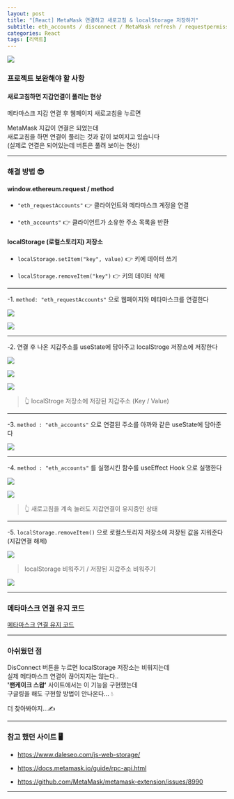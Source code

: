 ```yaml
---
layout: post
title: "[React] MetaMask 연결하고 새로고침 & localStorage 저장하기"
subtitle: eth_accounts / disconnect / MetaMask refresh / requestpermissions / web3js / 로컬스토리지
categories: React
tags: [리액트]
---
```


![](https://velog.velcdn.com/images/-__-/post/7f2e042b-d2e9-4b62-b858-82cca7036256/image.gif)

### 프로젝트 보완해야 할 사항

#### 새로고침하면 지갑연결이 풀리는 현상

메타마스크 지갑 연결 후 웹페이지 새로고침을 누르면

MetaMask 지갑이 연결은 되었는데<br>
새로고침을 하면 연결이 풀리는 것과 같이 보여지고 있습니다<br>
(실제로 연결은 되어있는데 버튼은 풀려 보이는 현상)

---

### 해결 방법 😎

#### window.ethereum.request / method

- `"eth_requestAccounts"` 👉 클라이언트와 메타마스크 계정을 연결

- `"eth_accounts"` 👉 클라이언트가 소유한 주소 목록을 반환

#### localStorage (로컬스토리지) 저장소

- `localStorage.setItem("key", value)` 👉 키에 데이터 쓰기

- `localStorage.removeItem("key")` 👉 키의 데이터 삭제

---

-1. `method: "eth_requestAccounts"` 으로 웹페이지와 메타마스크를 연결한다

![](https://velog.velcdn.com/images/-__-/post/874043d9-f957-4988-b5b9-bc1d1ad3e7df/image.png)

![](https://velog.velcdn.com/images/-__-/post/c35388d3-be4c-4750-995b-3affe2ab2e98/image.gif)

---

-2. 연결 후 나온 지갑주소를 useState에 담아주고 localStroge 저장소에 저장한다

![](https://velog.velcdn.com/images/-__-/post/9772b4c9-505f-4f61-b355-564d5e4a32e8/image.png)

![](https://velog.velcdn.com/images/-__-/post/d572a546-89c8-422f-af32-52820eda6732/image.gif)

![](https://velog.velcdn.com/images/-__-/post/db780115-df85-4b6e-a9f4-8b2584e0b4e0/image.png)

> 👆 localStroge 저장소에 저장된 지갑주소 (Key / Value)

---

-3. `method : "eth_accounts"` 으로 연결된 주소를 아까와 같은 useState에 담아준다

![](https://velog.velcdn.com/images/-__-/post/300639fb-0782-4ba4-8c13-8459e9ca4cf3/image.png)

---

-4. `method : "eth_accounts"` 를 실행시킨 함수를 useEffect Hook 으로 실행한다

![](https://velog.velcdn.com/images/-__-/post/688c959e-7277-48f5-a975-91b5120f4b4a/image.png)

![](https://velog.velcdn.com/images/-__-/post/d8730076-24af-4bad-9d72-2f61b8e80bec/image.gif)

> 👆 새로고침을 계속 눌러도 지갑연결이 유지중인 상태

---

-5. `localStorage.removeItem()` 으로 로컬스토리지 저장소에 저장된 값을 지워준다 (지갑연결 해제)

![](https://velog.velcdn.com/images/-__-/post/184436c1-8af3-4524-ac29-01c12b002e16/image.png)

> localStorage 비워주기 / 저장된 지갑주소 비워주기

![](https://velog.velcdn.com/images/-__-/post/d4147f10-2fa5-45f6-82fc-e7bf9513c6ed/image.gif)

---

### 메타마스크 연결 유지 코드

[메타마스크 연결 유지 코드](https://github.com/wavescats/Crypto_Donate-dApp/blob/main/client/src/App.js)

---

### 아쉬웠던 점

DisConnect 버튼을 누르면 localStorage 저장소는 비워지는데<br>
실제 메타마스크 연결이 끊어지지는 않는다..<br>
**'팬케이크 스왑'** 사이트에서는 이 기능을 구현했는데<br>
구글링을 해도 구현할 방법이 안나온다... 💧

더 찾아봐야지...✍

---

### 참고 했던 사이트 🖥

- <https://www.daleseo.com/js-web-storage/>

- <https://docs.metamask.io/guide/rpc-api.html>

- <https://github.com/MetaMask/metamask-extension/issues/8990>

---
